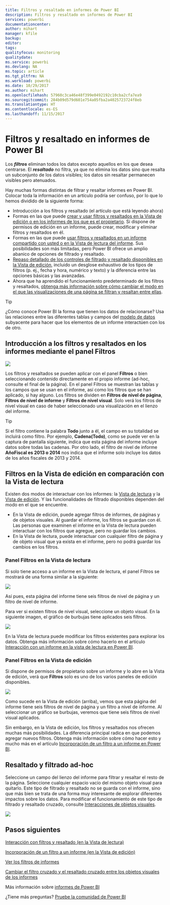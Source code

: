 ```yaml
---
title: Filtros y resaltado en informes de Power BI
description: Filtros y resaltado en informes de Power BI
services: powerbi
documentationcenter: 
author: mihart
manager: kfile
backup: 
editor: 
tags: 
qualityfocus: monitoring
qualitydate: 
ms.service: powerbi
ms.devlang: NA
ms.topic: article
ms.tgt_pltfrm: NA
ms.workload: powerbi
ms.date: 10/29/2017
ms.author: mihart
ms.openlocfilehash: 57960c3ca46e48f399e0492192c10cba2cfa7ea9
ms.sourcegitcommit: 284b09d579d601e754a05fba2a4025723724f8eb
ms.translationtype: HT
ms.contentlocale: es-ES
ms.lasthandoff: 11/15/2017
---
```

# <a name="about-filters-and-highlighting-in-power-bi-reports"></a>Filtros y resaltado en informes de Power BI
Los ***filtros*** eliminan todos los datos excepto aquellos en los que desea centrarse.  El ***resaltado*** no filtra, ya que no elimina los datos sino que resalta un subconjunto de los datos visibles; los datos sin resaltar permanecen visibles pero atenuados.

Hay muchas formas distintas de filtrar y resaltar informes en Power BI. Colocar toda la información en un artículo podría ser confuso, por lo que lo hemos dividido de la siguiente forma:

* Introducción a los filtros y resaltado (el artículo que está leyendo ahora)
* Formas en las que puede [crear y usar filtros y resaltados en la Vista de edición o en los informes de los que es el propietario](power-bi-report-add-filter.md). Si dispone de permisos de edición en un informe, puede crear, modificar y eliminar filtros y resaltados en él.
* Formas en las que puede [usar filtros y resaltados en un informe compartido con usted o en la Vista de lectura del informe](service-interact-with-a-report-in-reading-view.md). Sus posibilidades son más limitadas, pero Power BI ofrece un amplio abanico de opciones de filtrado y resaltado.  
* [Repaso detallado de los controles de filtrado y resaltado disponibles en la Vista de edición](power-bi-how-to-report-filter.md), incluido un desglose exhaustivo de los tipos de filtros (p. ej., fecha y hora, numérico y texto) y la diferencia entre las opciones básicas y las avanzadas.
* Ahora que ha aprendido el funcionamiento predeterminado de los filtros y resaltados, [obtenga más información sobre cómo cambiar el modo en el que las visualizaciones de una página se filtran y resaltan entre ellas](service-reports-visual-interactions.md).

> [!TIP]
> ¿Cómo conoce Power BI la forma que tienen los datos de relacionarse?  Usa las relaciones entre las diferentes tablas y campos del [modelo de datos](https://support.office.com/article/Create-a-Data-Model-in-Excel-87e7a54c-87dc-488e-9410-5c75dbcb0f7b?ui=en-US&rs=en-US&ad=US) subyacente para hacer que los elementos de un informe interactúen con los de otro.
> 
> 

## <a name="introduction-to-filters-and-highlighting-in-reports-using-the-filters-pane"></a>Introducción a los filtros y resaltados en los informes mediante el panel Filtros
![](media/power-bi-reports-filters-and-highlighting/power-bi-add-filter-reading-view.png)

Los filtros y resaltados se pueden aplicar con el panel **Filtros** o bien seleccionando contenido directamente en el propio informe (ad-hoc, consulte el final de la página). En el panel Filtros se muestran las tablas y los campos que se usan en el informe, así como los filtros que se han aplicado, si hay alguno. Los filtros se dividen en **Filtros de nivel de página**, **Filtros de nivel de informe** y **Filtros de nivel visual**.  Solo verá los filtros de nivel visual en caso de haber seleccionado una visualización en el lienzo del informe.

> [!TIP]
> Si el filtro contiene la palabra **Todo** junto a él, el campo en su totalidad se incluirá como filtro.  Por ejemplo, **Cadena(Todo)**, como se puede ver en la captura de pantalla siguiente, indica que esta página del informe incluye datos sobre todas las cadenas.  Por otro lado, el filtro de nivel de informe **AñoFiscal es 2013 o 2014** nos indica que el informe solo incluye los datos de los años fiscales de 2013 y 2014.
> 
> 

## <a name="filters-in-reading-view-versus-editing-view"></a>Filtros en la Vista de edición en comparación con la Vista de lectura
Existen dos modos de interactuar con los informes: la [Vista de lectura](service-interact-with-a-report-in-reading-view.md) y la [Vista de edición](service-interact-with-a-report-in-editing-view.md).  Y las funcionalidades de filtrado disponibles dependen del modo en el que se encuentre.

* En la Vista de edición, puede agregar filtros de informes, de páginas y de objetos visuales. Al guardar el informe, los filtros se guardan con él. Las personas que examinen el informe en la Vista de lectura pueden interactuar con los filtros que agregue, pero no guardar los cambios.
* En la Vista de lectura, puede interactuar con cualquier filtro de página y de objeto visual que ya exista en el informe, pero no podrá guardar los cambios en los filtros.

### <a name="the-filters-pane-in-reading-view"></a>Panel Filtros en la Vista de lectura
Si solo tiene acceso a un informe en la Vista de lectura, el panel Filtros se mostrará de una forma similar a la siguiente:

![](media/power-bi-reports-filters-and-highlighting/power-bi-filter-reading-view.png)

Así pues, esta página del informe tiene seis filtros de nivel de página y un filtro de nivel de informe.

Para ver si existen filtros de nivel visual, seleccione un objeto visual. En la siguiente imagen, el gráfico de burbujas tiene aplicados seis filtros.

![](media/power-bi-reports-filters-and-highlighting/power-bi-filter-visual-level.png)

En la Vista de lectura puede modificar los filtros existentes para explorar los datos. Obtenga más información sobre cómo hacerlo en el artículo [Interacción con un informe en la vista de lectura en Power BI](service-interact-with-a-report-in-reading-view.md).

### <a name="the-filters-pane-in-editing-view"></a>Panel Filtros en la Vista de edición
Si dispone de permisos de propietario sobre un informe y lo abre en la Vista de edición, verá que **Filtros** solo es uno de los varios paneles de edición disponibles.

![](media/power-bi-reports-filters-and-highlighting/power-bi-add-filter-editing-view.png)

Como sucede en la Vista de edición (arriba), vemos que esta página del informe tiene seis filtros de nivel de página y un filtro a nivel de informe. Al seleccionar un gráfico se burbujas, veremos que tiene seis filtros de nivel visual aplicados.

Sin embargo, en la Vista de edición, los filtros y resaltados nos ofrecen muchas más posibilidades. La diferencia principal radica en que podemos agregar nuevos filtros. Obtenga más información sobre cómo hacer esto y mucho más en el artículo [Incorporación de un filtro a un informe en Power BI](power-bi-report-add-filter.md).

## <a name="ad-hoc-filterting-and-highlighting"></a>Resaltado y filtrado ad-hoc
Seleccione un campo del lienzo del informe para filtrar y resaltar el resto de la página. Seleccione cualquier espacio vacío del mismo objeto visual para quitarlo. Este tipo de filtrado y resaltado no se guarda con el informe, sino que más bien se trata de una forma muy interesante de explorar diferentes impactos sobre los datos. Para modificar el funcionamiento de este tipo de filtrado y resaltado cruzado, consulte [Interacciones de objetos visuales](service-reports-visual-interactions.md).

![](media/power-bi-reports-filters-and-highlighting/power-bi-adhoc-filter.gif)

## <a name="next-steps"></a>Pasos siguientes
[Interacción con filtros y resaltado (en la Vista de lectura)](service-interact-with-a-report-in-reading-view.md)

[Incorporación de un filtro a un informe (en la Vista de edición)](power-bi-report-add-filter.md)

[Ver los filtros de informes](power-bi-how-to-report-filter.md)

[Cambiar el filtro cruzado y el resaltado cruzado entre los objetos visuales de los informes](service-reports-visual-interactions.md)

Más información sobre [informes de Power BI](service-reports.md)

¿Tiene más preguntas? [Pruebe la comunidad de Power BI](http://community.powerbi.com/)

